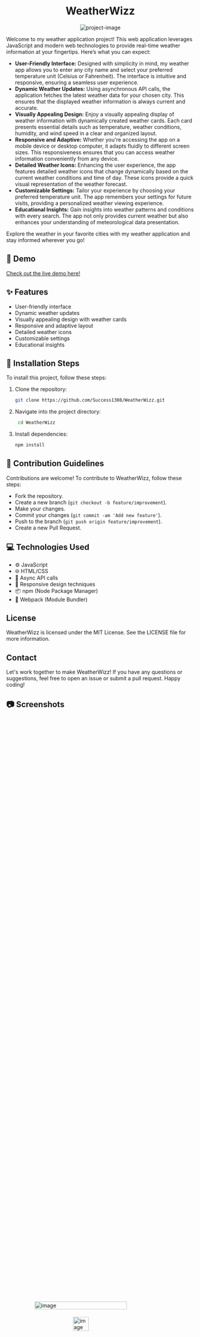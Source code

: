 <h1 align="center" id="title">WeatherWizz</h1>

<p align="center"><img src="https://socialify.git.ci/Success1308/WeatherWizz/image?font=KoHo&language=1&name=1&owner=1&stargazers=1&theme=Light" alt="project-image"></p>

<p id="description">Welcome to my weather application project! This web application leverages JavaScript and modern web technologies to provide real-time weather information at your fingertips. Here’s what you can expect:</p>

<ul>
  <li><strong>User-Friendly Interface:</strong> Designed with simplicity in mind, my weather app allows you to enter any city name and select your preferred temperature unit (Celsius or Fahrenheit). The interface is intuitive and responsive, ensuring a seamless user experience.</li>
  
  <li><strong>Dynamic Weather Updates:</strong> Using asynchronous API calls, the application fetches the latest weather data for your chosen city. This ensures that the displayed weather information is always current and accurate.</li>
  
  <li><strong>Visually Appealing Design:</strong> Enjoy a visually appealing display of weather information with dynamically created weather cards. Each card presents essential details such as temperature, weather conditions, humidity, and wind speed in a clear and organized layout.</li>
  
  <li><strong>Responsive and Adaptive:</strong> Whether you're accessing the app on a mobile device or desktop computer, it adapts fluidly to different screen sizes. This responsiveness ensures that you can access weather information conveniently from any device.</li>
  
  <li><strong>Detailed Weather Icons:</strong> Enhancing the user experience, the app features detailed weather icons that change dynamically based on the current weather conditions and time of day. These icons provide a quick visual representation of the weather forecast.</li>
  
  <li><strong>Customizable Settings:</strong> Tailor your experience by choosing your preferred temperature unit. The app remembers your settings for future visits, providing a personalized weather viewing experience.</li>
  
  <li><strong>Educational Insights:</strong> Gain insights into weather patterns and conditions with every search. The app not only provides current weather but also enhances your understanding of meteorological data presentation.</li>
</ul>

<p>Explore the weather in your favorite cities with my weather application and stay informed wherever you go!</p>

<h2>🚀 Demo</h2>

[Check out the live demo here!](https://success1308.github.io/WeatherWizz/)


<h2>✨ Features</h2>
<ul>
  <li>User-friendly interface</li>
  <li>Dynamic weather updates</li>
  <li>Visually appealing design with weather cards</li>
  <li>Responsive and adaptive layout</li>
  <li>Detailed weather icons</li>
  <li>Customizable settings</li>
  <li>Educational insights</li>
</ul>

<h2>🚀 Installation Steps</h2>

To install this project, follow these steps:

1. Clone the repository:
   ```bash
   git clone https://github.com/Success1308/WeatherWizz.git

2. Navigate into the project directory:

   ```bash
    cd WeatherWizz

3. Install dependencies:

    ```bash
    npm install

<h2>🤝 Contribution Guidelines</h2>

Contributions are welcome! To contribute to WeatherWizz, follow these steps:

- Fork the repository.
- Create a new branch (`git checkout -b feature/improvement`).
- Make your changes.
- Commit your changes (`git commit -am 'Add new feature'`).
- Push to the branch (`git push origin feature/improvement`).
- Create a new Pull Request.

<h2>💻 Technologies Used</h2>

<ul>
  <li>⚙️ JavaScript</li>
  <li>🌐 HTML/CSS</li>
  <li>🔄 Async API calls</li>
  <li>📱 Responsive design techniques</li>
  <li>📦 npm (Node Package Manager)</li>
  <li>🔧 Webpack (Module Bundler)</li>
</ul>


## License

WeatherWizz is licensed under the MIT License. See the LICENSE file for more information.

## Contact

Let's work together to make WeatherWizz! If you have any questions or suggestions, feel free to open an issue or submit a pull request. Happy coding!

<h2>📷 Screenshots</h2>


<div style="display: flex; justify-content: center; align-items: center; min-height: 80vh; flex-direction: column;">
    <img src="https://github.com/Success1308/WeatherWizz/assets/167788445/bdf48db4-e791-4f26-81df-7003d86cd068" alt="image" style="width: 70%; height: auto; margin-bottom: 20px;">
    <img src="https://github.com/Success1308/WeatherWizz/assets/167788445/53b386d4-8405-4ed0-8617-5af977e09919" alt="image" style="width: 29%; height: auto;">
</div>
